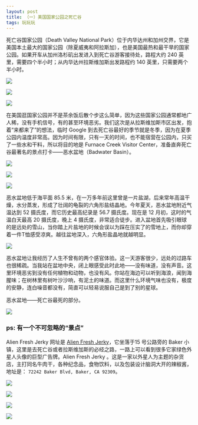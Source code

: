 ```yaml
---
layout: post
title: （一）美国国家公园之死亡谷
tags: 玩玩玩
---
```

死亡谷国家公园（Death Valley National Park）位于内华达州和加州交界，它是美国本土最大的国家公园（除夏威夷和阿拉斯加），也是美国最热和最干旱的国家公园。如果开车从加州洛杉矶出发进入到死亡谷游客接待处，路程大约 240 英里，需要四个半小时；从内华达州拉斯维加斯出发路程约 140 英里，只需要两个半小时。

![](https://i.v2ex.co/8sN8rot1.png)

![](https://i.v2ex.co/27hFdfqD.png)

![](https://i.v2ex.co/b5pOPY2E.png)

在美国逛国家公园并不是茶余饭后散个步这么简单，因为这些国家公园通常都地广人稀，没有手机信号，有的甚至环境恶劣。我们这次是从拉斯维加斯市区出发，抱着“来都来了”的想法，临时 Google 到去死亡谷最好的季节就是冬季，因为在夏季公园内温度非常高。因为时间有限，只有一天的时间，也不能宿营在公园内，只买了一些水和干料，所以将目的地是 Furnace Creek Visitor Center，准备直奔死亡谷最著名的景点打卡——恶水盆地（Badwater Basin）。

![](https://i.v2ex.co/wiQoJWgR.png)

![](https://i.v2ex.co/43X77ll1.png)

![](https://i.v2ex.co/8fzyg81b.png)

恶水盆地低于海平面 85.5 米，在一万多年前这里曾是一片盐湖，后来常年高温干燥，水分蒸发，形成了壮阔的龟裂的六角形盐结晶地。今年夏天，恶水盆地附近气温达到 52 摄氏度，而它历史最高纪录是 56.7 摄氏度。现在是 12 月初，这时的气温白天最高 20 摄氏度，晚上 4 摄氏度，非常适合徒步。进入盆地首先吸引眼球的是远处的雪山，当你踏上片盐地的时候会误以为踩在压实了的雪地上，而你却穿着一件T恤感受凉爽。越往盆地深入，六角形盐晶地就越明显。

![](https://i.v2ex.co/fg0bwdBU.png)

恶水盆地让我经历了人生不曾有的两个感官体验。这一天游客很少，远处的过路车也很稀疏。当我站在盆地中央，闭上眼感受此时此地——没有味道，没有声音。这里环境恶劣到没有任何植物和动物，也没有风。你站在海边可以听到海浪，闻到海腥味；在树林里有树叶沙沙响，有泥土的味道。而这里什么环境气味也没有，极度的安静，连白噪音都没有，简直可以轻易说服自己是到了别的星球。

恶水盆地——死亡谷最死的部分。

![](https://i.v2ex.co/DOeSuIWh.png)

### ps: 有一个不可忽略的“景点”
Alien Fresh Jerky 网址是 [Alien Fresh Jerky](https://www.alienfreshjerky.com)，它坐落于15 号公路旁的 Baker 小镇，这里是去死亡谷或者拉斯维加斯的必经之路，一路上可以看到很多它家绿色外星人头像的巨型广告牌。Alien Fresh Jerky 。这是一家以外星人为主题的杂货店，主打同名牛肉干，各种纪念品，食物饮料，以及包装设计脑洞大开的辣椒酱，地址是： `72242 Baker Blvd, Baker, CA 92309`。

![](https://i.v2ex.co/Ot1r5Txl.png)

![](https://i.v2ex.co/683s1oFk.png)

![](https://i.v2ex.co/AJRi52Lm.png)

![](https://i.v2ex.co/MLx6Ms09.png)

